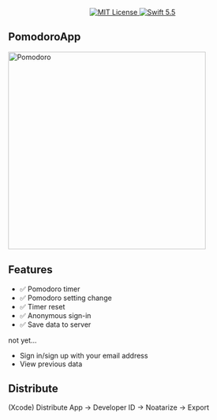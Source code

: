 <p align="center">
    <a href="LICENSE">
        <img src="https://img.shields.io/badge/license-MIT-brightgreen.svg" alt="MIT License">
    </a>
    <a href="https://swift.org">
        <img src="https://img.shields.io/badge/swift-5.5-brightgreen.svg" alt="Swift 5.5">
    </a>
</p>


## PomodoroApp

<img width="400" alt="Pomodoro" src="https://user-images.githubusercontent.com/20992687/166133237-be25bd4f-58c9-4f8f-a1ce-3cfa20299316.png">

## Features

* ✅ Pomodoro timer
* ✅ Pomodoro setting change
* ✅ Timer reset
* ✅ Anonymous sign-in
* ✅ Save data to server

not yet...

* Sign in/sign up with your email address
* View previous data

## Distribute

(Xcode) Distribute App
→ Developer ID
→ Noatarize
→ Export
